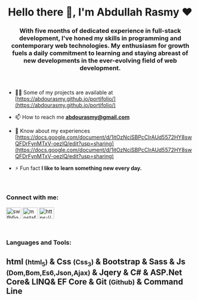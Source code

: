 <h1 align="center">Hello there  👋, I'm Abdullah Rasmy  ♥</h1>
<h3 align="center">With five months of dedicated experience in full-stack development, I've honed my skills in programming and contemporary web technologies. My enthusiasm for growth fuels a daily commitment to learning and staying abreast of new developments in the ever-evolving field of web development.</h3>
<br/>


- 👨‍💻 Some of my projects are available at [https://abdourasmy.github.io/portifolio/](https://abdourasmy.github.io/portifolio/)

- 📫 How to reach me **abdourasmy@gmail.com**

- 📄 Know about my experiences [https://docs.google.com/document/d/1itOzNciSBPcCIrAUd5572HY8swQFDrFynMTxV-oezlQ/edit?usp=sharing](https://docs.google.com/document/d/1itOzNciSBPcCIrAUd5572HY8swQFDrFynMTxV-oezlQ/edit?usp=sharing)

- ⚡ Fun fact **I like to learn something new every day.**

<br/>
<h3 align="left">Connect with me:</h3>
<p align="left">
<a href="https://codepen.io/abdourasmy" target="blank"><img align="center" src="https://raw.githubusercontent.com/rahuldkjain/github-profile-readme-generator/master/src/images/icons/Social/codepen.svg" alt="swfhfiqa" height="30" width="40" /></a>
<a href="https://www.linkedin.com/in/abdallah-rasmy-88078a209/" target="blank"><img align="center" src="https://raw.githubusercontent.com/rahuldkjain/github-profile-readme-generator/master/src/images/icons/Social/linked-in-alt.svg" alt="mostafa-mohamed-479b40238" height="30" width="40" /></a>
<a href="https://www.facebook.com/abdou3rasmy" target="blank"><img align="center" src="https://raw.githubusercontent.com/rahuldkjain/github-profile-readme-generator/master/src/images/icons/Social/facebook.svg" alt="https://www.facebook.com/mostafashadow1" height="30" width="40" /></a>
</p>

<br/>
<h3 align="left">Languages and Tools:</h3>
<h2 align="left">
<span>html <small>(html<sub>5</sub>)</small></span> & <span>Css <small>(Css<sub>3</sub>)</small></span> & <span>Bootstrap</span> & <span>Sass</span> & <span>Js <small>(Dom,Bom,Es6,Json,Ajax)</small></span> & <span>Jqery</span> & <span>C#</span> & <span>ASP.Net Core</span>& <span>LINQ</span>& <span>EF Core</span> & <span>Git <small>(Github)</small></span> & <span>Command Line</span>
</h2>
